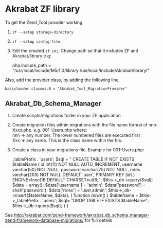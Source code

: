 Akrabat ZF library
==================

To get the Zend_Tool provider working:

1. `zf --setup storage-directory`
2. `zf --setup config-file`
3. Edit the created `zf.ini`. Change path so that it includes ZF and Akrabat/library
e.g:

    php.include_path = "/usr/local/include/M5/1.0/library:/usr/local/include/Akrabat/library/"

Also, add the provider class, by adding the following line.

    basicloader.classes.0 = "Akrabat_Tool_MigrationProvider"


Akrabat_Db_Schema_Manager
-------------------------

1. Create scripts/migrations folder in your ZF application
2. Create migration files within migrations with the file name format of nnn-Xxxx.php. e.g. 001-Users.php
   where:  
       nnn => any number. The lower numbered files are executed first  
       Xxx => any name. This is the class name within the file.
3. Create a class in your migrations file. Example for 001-Users.php:
  
    <?php
    class Users extends Akrabat_Db_Schema_AbstractChange 
    {
        function up()
        {
            $tableName = $this->_tablePrefix . 'users';
            $sql = "
                CREATE TABLE IF NOT EXISTS $tableName (
                  id int(11) NOT NULL AUTO_INCREMENT,
                  username varchar(50) NOT NULL,
                  password varchar(75) NOT NULL,
                  roles varchar(200) NOT NULL DEFAULT 'user',
                  PRIMARY KEY (id)
                ) ENGINE=InnoDB DEFAULT CHARSET=utf8;";
            $this->_db->query($sql);
    
            $data = array();
            $data['username'] = 'admin';
            $data['password'] = sha1('password');
            $data['roles'] = 'user,admin';
            $this->_db->insert($tableName, $data);
        }
        
        function down()
        {
            $tableName = $this->_tablePrefix . 'users';
            $sql= "DROP TABLE IF EXISTS $tableName";
            $this->_db->query($sql);
        }
    
    }
    

See http://akrabat.com/zend-framework/akrabat_db_schema_manager-zend-framework-database-migrations/ for full details
